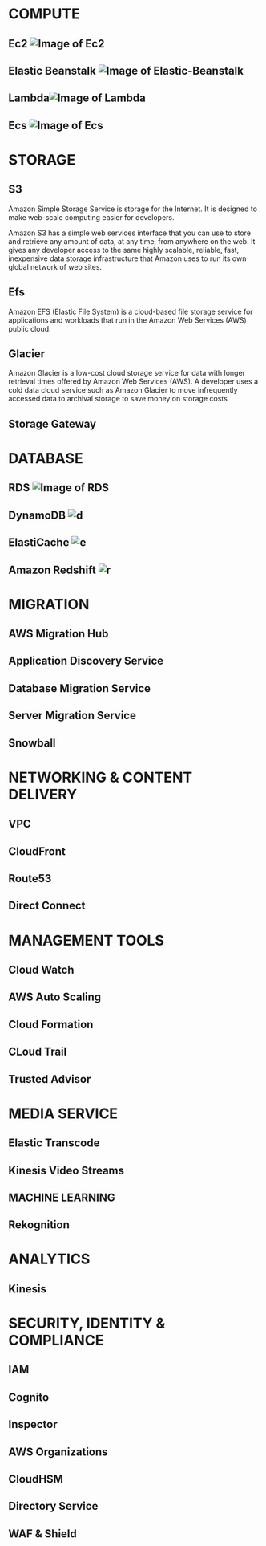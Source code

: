 # COMPUTE 

## Ec2 ![Image of Ec2](https://d1.awsstatic.com/Compute/Amazon-EC2_Icon_64_Squid.72d359dffaba80b144c67c84d0735e6ad9a842f9.png)

## Elastic Beanstalk ![Image of Elastic-Beanstalk](https://d1.awsstatic.com/Compute/AWS-Elastic-Beanstalk_Icon_64_Squid.b0b6a5b6c0f8f86263cee48bcb6f0ebf3e2d5781.png)

## Lambda![Image of Lambda](https://d1.awsstatic.com/Compute/AWS-Lambda_Icon_48_Squid.66bd35b8de517f00f6b09392f0664b07f4230e25.png)

## Ecs ![Image of Ecs](https://d1.awsstatic.com/Compute/Amazon-Elastic-Container-Service_Icon_64_Squid.0145e3da6a120abce13bfb7c836c80de18bd9e24.png)





# STORAGE

## S3 
Amazon Simple Storage Service is storage for the Internet. It is designed to make web-scale computing easier for developers.

Amazon S3 has a simple web services interface that you can use to store and retrieve any amount of data, at any time, from anywhere on the web. It gives any developer access to the same highly scalable, reliable, fast, inexpensive data storage infrastructure that Amazon uses to run its own global network of web sites.

## Efs
Amazon EFS (Elastic File System) is a cloud-based file storage service for applications and workloads that run in the Amazon Web Services (AWS) public cloud.

## Glacier
Amazon Glacier is a low-cost cloud storage service for data with longer retrieval times offered by Amazon Web Services (AWS). A developer uses a cold data cloud service such as Amazon Glacier to move infrequently accessed data to archival storage to save money on storage costs


## Storage Gateway





# DATABASE

## RDS ![Image of RDS](https://d1.awsstatic.com/webteam/category-pages/Amazon-RDS_Icon_48_Squid.81d34ba6158d07d4117a86d8e6fc7359a67a29e8.svg)

## DynamoDB ![d](https://d1.awsstatic.com/webteam/category-pages/Amazon-DynamoDB_Icon_48_Squid.8a84562756885e6ffe363484b4ffa601f650a8ab.svg)

## ElastiCache ![e](https://d1.awsstatic.com/webteam/category-pages/Amazon-ElastiCache-for-Memcache_32_Squid.7ba6af00996de55e92c981f3d49ae8bb9bbeb9db.svg)

## Amazon Redshift ![r](https://d1.awsstatic.com/webteam/category-pages/Amazon-Redshift_Icon_32_Squid.9eb4f5b53cc6be8d310261114e3b3f0f6866c12f.svg)





# MIGRATION
## AWS Migration Hub
## Application Discovery Service
## Database Migration Service 
## Server Migration Service 
## Snowball





# NETWORKING & CONTENT DELIVERY 
## VPC
## CloudFront 
## Route53 
## Direct Connect





# MANAGEMENT TOOLS  
## Cloud Watch 
## AWS Auto Scaling 
## Cloud Formation
## CLoud Trail
## Trusted Advisor





# MEDIA SERVICE 

## Elastic Transcode
## Kinesis Video Streams 




## MACHINE LEARNING 

## Rekognition 
## 





# ANALYTICS
## Kinesis





# SECURITY, IDENTITY & COMPLIANCE 
## IAM 
## Cognito
## Inspector 
## AWS Organizations
## CloudHSM
## Directory Service 
## WAF & Shield


